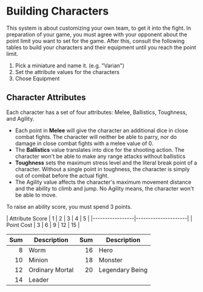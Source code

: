 # Building Characters

This system is about customizing your own team, to get it into the fight.
In preparation of your game, you must agree with your opponent about the point limit you want to set for the game.
After this, consult the following tables to build your characters and their equipment until you reach the point limit.

1. Pick a miniature and name it. (e.g. "Varian")
2. Set the attribute values for the characters
3. Chose Equipment 

## Character Attributes

Each character has a set of four attributes: Melee, Ballistics, Toughness, and Agility.
* Each point in **Melee** will give the character an additional dice in close combat fights. The character will neither be able to parry, nor do damage in close combat fights with a melee value of 0.
* The **Ballistics** value translates into dice for the shooting action. The character won't be able to make any range attacks without ballistics
* **Toughness** sets the maximum stress level and the literal break point of a character. Without a single point in toughness, the character is simply out of combat before the actual fight.
* The Agility value affects the character's maximum movement distance and the ability to climb and jump. No Agility means, the character won't be able to move.

To raise an ability score, you must spend 3 points.

| Attribute Score | 1 | 2 | 3 | 4  | 5  |
|-----------------|---------------------|
| Point Cost      | 3 | 6 | 9 | 12 | 15 | 


| Sum    | Description        | Sum    | Description        |
|-------:|--------------------|-------:|--------------------|
| 8      | Worm               | 16     | Hero               |
| 10     | Minion             | 18     | Monster            |
| 12     | Ordinary Mortal    | 20     | Legendary Being    |
| 14     | Leader             |        |                    |
